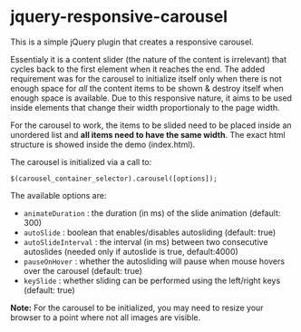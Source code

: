 jquery-responsive-carousel
==========================

This is a simple jQuery plugin that creates a responsive carousel. 

Essentialy it is a content slider (the nature of the content is irrelevant) that cycles back to the first element when it reaches the end.
The added requirement was for the carousel to initialize itself only when there is not enough space for *all* the content items to be shown 
& destroy itself when enough space is available. Due to this responsive nature, it aims to be used inside elements that change their width 
proportionaly to the page width.

For the carousel to work, the items to be slided need to be placed inside an unordered list and **all items need to have the same width**.
The exact html structure is showed inside the demo (index.html).

The carousel is initialized via a call to:

`$(carousel_container_selector).carousel([options]);`


The available options are:

*	`animateDuration`	: the duration (in ms) of the slide animation (default: 300)
*	`autoSlide`			: boolean that enables/disables autosliding (default: true)
*	`autoSlideInterval`	: the interval (in ms) between two consecutive autoslides (needed only if autoslide is true, default:4000)
*	`pauseOnHover`		: whether the autosliding will pause when mouse hovers over the carousel (default: true)
*	`keySlide`			: whether sliding can be performed using the left/right keys (default: true)

**Note:**
For the carousel to be initialized, you may need to resize your browser to a point where not all images are visible.
